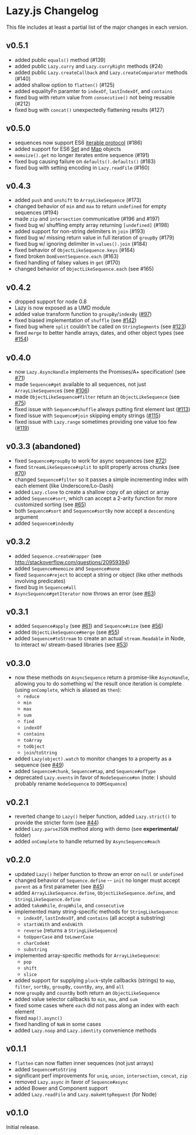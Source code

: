 Lazy.js Changelog
=================

This file includes at least a partial list of the major changes in each version.

v0.5.1
------

- added public `equals()` method (#139)
- added public `Lazy.curry` and `Lazy.curryRight` methods (#24)
- added public `Lazy.createCallback` and `Lazy.createComparator` methods (#140)
- added shallow option to `flatten()` (#125)
- added equalityFn paramter to `indexOf`, `lastIndexOf`, and `contains`
- fixed bug with return value from `consecutive()` not being reusable (#212)
- fixed bug with `concat()` unexpectedly flattening results (#127)

v0.5.0
------

- sequences now support ES6 [iterable protocol](https://developer.mozilla.org/en-US/docs/Web/JavaScript/Reference/Iteration_protocols) (#186)
- added support for ES6 [Set](https://developer.mozilla.org/en-US/docs/Web/JavaScript/Reference/Global_Objects/Set) and [Map](https://developer.mozilla.org/en-US/docs/Web/JavaScript/Reference/Global_Objects/Map) objects
- `memoize().get` no longer iterates entire sequence (#191)
- fixed bug causing failure on `defaults().defaults()` (#183)
- fixed bug with setting encoding in `Lazy.readFile` (#160)

v0.4.3
------

- added `push` and `unshift` to `ArrayLikeSequence` (#173)
- changed behavior of `min` and `max` to return `undefined` for empty sequences (#194)
- made `zip` and `intersection` communicative (#196 and #197)
- fixed bug w/ shuffling empty array returning `[undefined]` (#198)
- added support for non-string delimiters in `join` (#193)
- fixed bug w/ missing return value in full iteration of `groupBy` (#179)
- fixed bug w/ ignoring delimiter in `values().join` (#184)
- fixed behavior of `ObjectLikeSequence.keys` (#164)
- fixed broken `DomEventSequence.each` (#163)
- fixed handling of falsey values in `get` (#170)
- changed behavior of `ObjectLikeSequence.each` (see #165)

v0.4.2
------

- dropped support for node 0.8
- Lazy is now exposed as a UMD module
- added value transform function to `groupBy`/`indexBy` ([#97](https://github.com/dtao/lazy.js/pull/97))
- fixed biased implementation of `shuffle` (see [#142](https://github.com/dtao/lazy.js/pull/142))
- fixed bug where `split` couldn't be called on `StringSegments` (see [#123](https://github.com/dtao/lazy.js/pull/123))
- fixed `merge` to better handle arrays, dates, and other object types (see [#154](https://github.com/dtao/lazy.js/pull/154))

v0.4.0
------

- now `Lazy.AsyncHandle` implements the Promises/A+ specification! (see [#71](https://github.com/dtao/lazy.js/issues/71))
- made `Sequence#get` available to all sequences, not just `ArrayLikeSequence`s (see [#106](https://github.com/dtao/lazy.js/issues/106))
- made `ObjectLikeSequence#filter` return an `ObjectLikeSequence` (see [#75](https://github.com/dtao/lazy.js/issues/75))
- fixed issue with `Sequence#shuffle` always putting first element last ([#113](https://github.com/dtao/lazy.js/issues/106))
- fixed issue with `Sequence#join` skipping empty strings ([#115](https://github.com/dtao/lazy.js/issues/115))
- fixed issue with `Lazy.range` sometimes providing one value too few ([#119](https://github.com/dtao/lazy.js/issues/119))

v0.3.3 (abandoned)
------------------

- fixed `Sequence#groupBy` to work for async sequences (see [#72](https://github.com/dtao/lazy.js/pull/72))
- fixed `StreamLikeSequence#split` to split properly across chunks (see [#70](https://github.com/dtao/lazy.js/pull/70))
- changed `Sequence#filter` so it passes a simple incrementing index with each element (like Underscore/Lo-Dash)
- added `Lazy.clone` to create a shallow copy of an object or array
- added `Sequence#sort`, which can accept a 2-arity function for more customized sorting (see [#65](https://github.com/dtao/lazy.js/issues/65))
- both `Sequence#sort` and `Sequence#sortBy` now accept a `descending` argument
- added `Sequence#indexBy`

v0.3.2
------

- added `Sequence.createWrapper` (see http://stackoverflow.com/questions/20959394)
- added `Sequence#memoize` and `Sequence#none`
- fixed `Sequence#reject` to accept a string or object (like other methods involving predicates)
- fixed bug in `Sequence#all`
- `AsyncSequence#getIterator` now throws an error (see [#63](https://github.com/dtao/lazy.js/issues/63))

v0.3.1
------

- added `Sequence#apply` (see [#61](https://github.com/dtao/lazy.js/issues/61)) and `Sequence#size` (see [#56](https://github.com/dtao/lazy.js/issues/56))
- added `ObjectLikeSequence#merge` (see [#55](https://github.com/dtao/lazy.js/issues/55))
- added `Sequence#toStream` to create an actual `stream.Readable` in Node, to interact w/ stream-based libraries (see [#53](https://github.com/dtao/lazy.js/issues/53))

v0.3.0
------

- now these methods on `AsyncSequence` return a promise-like `AsyncHandle`, allowing you to do something w/ the result once iteration is complete (using `onComplete`, which is aliased as `then`):
  - `reduce`
  - `min`
  - `max`
  - `sum`
  - `find`
  - `indexOf`
  - `contains`
  - `toArray`
  - `toObject`
  - `join`/`toString`
- added `Lazy(object).watch` to monitor changes to a property as a sequence (see [#49](https://github.com/dtao/lazy.js/issues/49))
- added `Sequence#chunk`, `Sequence#tap`, and `Sequence#ofType`
- deprecated `Lazy.events` in favor of `NodeSequence#on` (note: I should probably rename `NodeSequence` to `DOMSequence`)

v0.2.1
------

- reverted change to `Lazy()` helper function, added `Lazy.strict()` to provide the stricter form (see [#44](https://github.com/dtao/lazy.js/issues/44))
- added `Lazy.parseJSON` method along with demo (see **experimental/** folder)
- added `onComplete` to handle returned by `AsyncSequence#each`

v0.2.0
------

- updated `Lazy()` helper function to throw an error on `null` or `undefined`
- changed behavior of `Sequence.define` -- `init` no longer must accept `parent` as a first parameter (see [#45](https://github.com/dtao/lazy.js/issues/45))
- added `ArrayLikeSequence.define`, `ObjectLikeSequence.define`, and `StringLikeSequence.define`
- added `takeWhile`, `dropWhile`, and `consecutive`
- implemented many string-specific methods for `StringLikeSequence`:
  - `indexOf`, `lastIndexOf`, and `contains` (all accept a substring)
  - `startsWith` and `endsWith`
  - `reverse` (returns a `StringLikeSequence`)
  - `toUpperCase` and `toLowerCase`
  - `charCodeAt`
  - `substring`
- implemented array-specific methods for `ArrayLikeSequence`:
  - `pop`
  - `shift`
  - `slice`
- added support for supplying `pluck`-style callbacks (strings) to `map`, `filter`, `sortBy`, `groupBy`, `countBy`, `any`, and `all`
- now `groupBy` and `countBy` both return an `ObjectLikeSequence`
- added value selector callbacks to `min`, `max`, and `sum`
- fixed some cases where `each` did not pass along an index with each element
- fixed `map().async()`
- fixed handling of `NaN` in some cases
- added `Lazy.noop` and `Lazy.identity` convenience methods

v0.1.1
------

- `flatten` can now flatten inner sequences (not just arrays)
- added `Sequence#toString`
- significant perf improvements for `uniq`, `union`, `intersection`, `concat`, `zip`
- removed `Lazy.async` in favor of `Sequence#async`
- added Bower and Component support
- added `Lazy.readFile` and `Lazy.makeHttpRequest` (for Node)

v0.1.0
------

Initial release.
